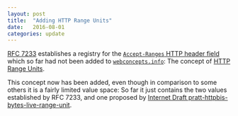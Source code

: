 ```yaml
---
layout: post
title:  "Adding HTTP Range Units"
date:   2016-08-01
categories: update
---
```


[RFC 7233](/specs/IETF/RFC/7233) establishes a registry for the [`Accept-Ranges` HTTP header field](/concepts/http-header/Accept-Ranges) which so far had not been added to [`webconcepts.info`](http://webconcepts.info): The concept of [HTTP Range Units](/concepts/http-range-units).

This concept now has been added, even though in comparison to some others it is a fairly limited value space: So far it just contains the two values established by RFC 7233, and one proposed by [Internet Draft pratt-httpbis-bytes-live-range-unit](/specs/IETF/I-D/pratt-httpbis-bytes-live-range-unit).
